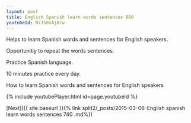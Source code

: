 ```yaml
---
layout: post
title: English Spanish learn words sentences 860 
youtubeId: N7J58sAj8rw
---
```

 
 
Helps to learn Spanish words and sentences for English speakers.

Opportunitiy to repeat the words sentences. 

Practice Spanish language. 
 
10 minutes practice every day. 
 
How to learn Spanish words and sentences for English speakers 
 
{% include youtubePlayer.html id=page.youtubeId %}
 
 
[Next]({{ site.baseurl }}{% link  split2/_posts/2015-03-06-English spanish learn words sentences 740 .md%})
 
